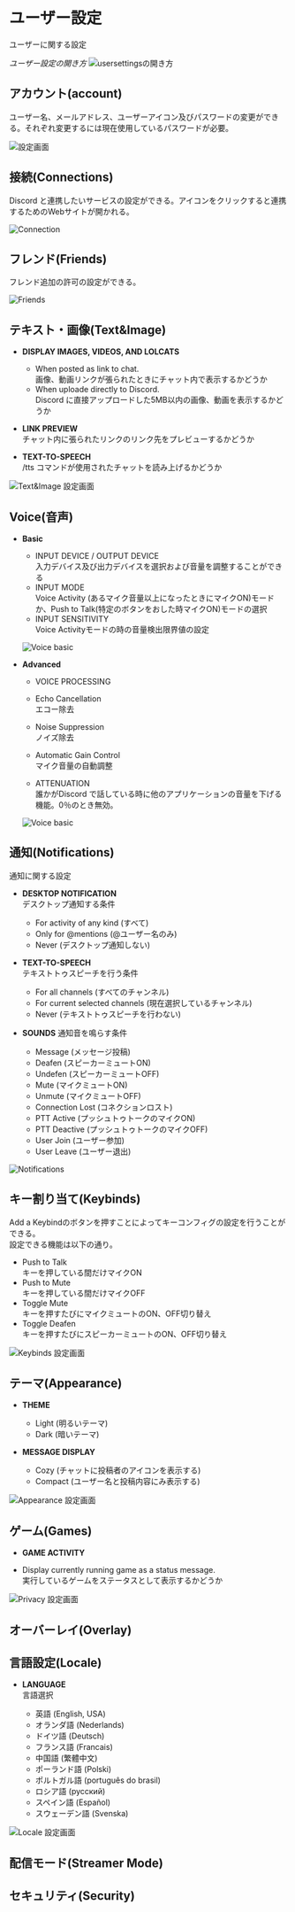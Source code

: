 # ユーザー設定

ユーザーに関する設定

_ユーザー設定の開き方_ ![usersettingsの開き方](./img/usersettings.gif)

## アカウント(account)

ユーザー名、メールアドレス、ユーザーアイコン及びパスワードの変更ができる。それぞれ変更するには現在使用しているパスワードが必要。

![設定画面](./img/account1.png)

## 接続(Connections)

Discord と連携したいサービスの設定ができる。アイコンをクリックすると連携するためのWebサイトが開かれる。

![Connection](./img/connections1.png)
## フレンド(Friends)
フレンド追加の許可の設定ができる。

![Friends](./img/frends.png)

## テキスト・画像(Text&Image)

- **DISPLAY IMAGES, VIDEOS, AND LOLCATS**

  - When posted as link to chat.<br>
    画像、動画リンクが張られたときにチャット内で表示するかどうか
  - When uploade directly to Discord.<br>
    Discord に直接アップロードした5MB以内の画像、動画を表示するかどうか

- **LINK PREVIEW**<br>
  チャット内に張られたリンクのリンク先をプレビューするかどうか
- **TEXT-TO-SPEECH**<br>
  /tts コマンドが使用されたチャットを読み上げるかどうか

![Text&Image 設定画面](./img/textandimages.png)

## Voice(音声)

- **Basic**

  - INPUT DEVICE / OUTPUT DEVICE<br>
    入力デバイス及び出力デバイスを選択および音量を調整することができる
  - INPUT MODE<br>
    Voice Activity (あるマイク音量以上になったときにマイクON)モードか、Push to Talk(特定のボタンをおした時マイクON)モードの選択
  - INPUT SENSITIVITY<br>
    Voice Activityモードの時の音量検出限界値の設定

  ![Voice basic](./img/voice-basic.png)

- **Advanced**

  - VOICE PROCESSING

  - Echo Cancellation<br>
    エコー除去

  - Noise Suppression<br>
    ノイズ除去
  - Automatic Gain Control<br>
    マイク音量の自動調整

  - ATTENUATION<br>
    誰かがDiscord で話している時に他のアプリケーションの音量を下げる機能。0％のとき無効。<br>

  ![Voice basic](./img/voice-advanced.png)

## 通知(Notifications)

通知に関する設定

- **DESKTOP NOTIFICATION**<br>
  デスクトップ通知する条件

  - For activity of any kind (すべて)
  - Only for @mentions (@ユーザー名のみ)
  - Never (デスクトップ通知しない)

- **TEXT-TO-SPEECH**<br>
  テキストトゥスピーチを行う条件

  - For all channels (すべてのチャンネル)
  - For current selected channels (現在選択しているチャンネル)
  - Never (テキストトゥスピーチを行わない)

- **SOUNDS** 通知音を鳴らす条件

  - Message (メッセージ投稿)
  - Deafen (スピーカーミュートON)
  - Undefen (スピーカーミュートOFF)
  - Mute (マイクミュートON)
  - Unmute (マイクミュートOFF)
  - Connection Lost (コネクションロスト)
  - PTT Active (プッシュトゥトークのマイクON)
  - PTT Deactive (プッシュトゥトークのマイクOFF)
  - User Join (ユーザー参加)
  - User Leave (ユーザー退出)

![Notifications](./img/notifications.png)

## キー割り当て(Keybinds)

Add a Keybindのボタンを押すことによってキーコンフィグの設定を行うことができる。<br>
設定できる機能は以下の通り。

- Push to Talk<br>
  キーを押している間だけマイクON
- Push to Mute<br>
  キーを押している間だけマイクOFF
- Toggle Mute<br>
  キーを押すたびにマイクミュートのON、OFF切り替え
- Toggle Deafen<br>
  キーを押すたびにスピーカーミュートのON、OFF切り替え

![Keybinds 設定画面](./img/keybinds.png)

## テーマ(Appearance)

- **THEME**

  - Light (明るいテーマ)
  - Dark (暗いテーマ)

- **MESSAGE DISPLAY**

  - Cozy (チャットに投稿者のアイコンを表示する)
  - Compact (ユーザー名と投稿内容にみ表示する)

![Appearance 設定画面](./img/appearance.png)

## ゲーム(Games)

- **GAME ACTIVITY**

- Display currently running game as a status message.<br>
実行しているゲームをステータスとして表示するかどうか

![Privacy 設定画面](./img/privacy.png)

## オーバーレイ(Overlay)

## 言語設定(Locale)

- **LANGUAGE**<br>
  言語選択

  - 英語 (English, USA)
  - オランダ語 (Nederlands)
  - ドイツ語 (Deutsch)
  - フランス語 (Francais)
  - 中国語 (繁體中文)
  - ポーランド語 (Polski)
  - ポルトガル語 (português do brasil)
  - ロシア語 (русский)
  - スペイン語 (Español)
  - スウェーデン語 (Svenska)

![Locale 設定画面](./img/locale.png)

## 配信モード(Streamer Mode)

## セキュリティ(Security)
